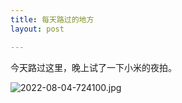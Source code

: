 ```yaml
---
title: 每天路过的地方
layout: post

---
```

今天路过这里，晚上试了一下小米的夜拍。


![2022-08-04-724100.jpg](https://blog.xptt.com/assets/2022-08-04-724100.jpg)
